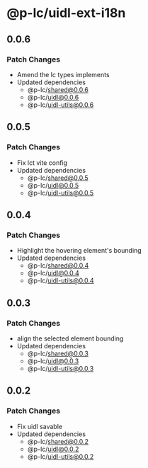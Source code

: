 # @p-lc/uidl-ext-i18n

## 0.0.6

### Patch Changes

- Amend the lc types implements
- Updated dependencies
  - @p-lc/shared@0.0.6
  - @p-lc/uidl@0.0.6
  - @p-lc/uidl-utils@0.0.6

## 0.0.5

### Patch Changes

- Fix lct vite config
- Updated dependencies
  - @p-lc/shared@0.0.5
  - @p-lc/uidl@0.0.5
  - @p-lc/uidl-utils@0.0.5

## 0.0.4

### Patch Changes

- Highlight the hovering element's bounding
- Updated dependencies
  - @p-lc/shared@0.0.4
  - @p-lc/uidl@0.0.4
  - @p-lc/uidl-utils@0.0.4

## 0.0.3

### Patch Changes

- align the selected element bounding
- Updated dependencies
  - @p-lc/shared@0.0.3
  - @p-lc/uidl@0.0.3
  - @p-lc/uidl-utils@0.0.3

## 0.0.2

### Patch Changes

- Fix uidl savable
- Updated dependencies
  - @p-lc/shared@0.0.2
  - @p-lc/uidl@0.0.2
  - @p-lc/uidl-utils@0.0.2
